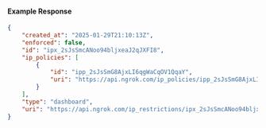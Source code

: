 <!-- Code generated for API Clients. DO NOT EDIT. -->

#### Example Response

```json
{
	"created_at": "2025-01-29T21:10:13Z",
	"enforced": false,
	"id": "ipx_2sJsSmcANoo94bljxeaJ2qJXFI8",
	"ip_policies": [
		{
			"id": "ipp_2sJsSmG8AjxLI6qgWaCqOV1QqaY",
			"uri": "https://api.ngrok.com/ip_policies/ipp_2sJsSmG8AjxLI6qgWaCqOV1QqaY"
		}
	],
	"type": "dashboard",
	"uri": "https://api.ngrok.com/ip_restrictions/ipx_2sJsSmcANoo94bljxeaJ2qJXFI8"
}
```
